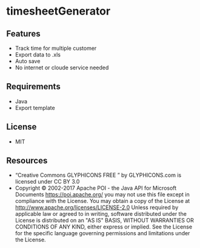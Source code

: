 # timesheetGenerator

## Features
- Track time for multiple customer
- Export data to .xls
- Auto save
- No internet or cloude service needed

## Requirements
- Java
- Export template

## License

- MIT

## Resources
- “Creative Commons GLYPHICONS FREE ” by GLYPHICONS.com is licensed under CC BY 3.0
- Copyright © 2002-2017 Apache POI - the Java API for Microsoft Documents https://poi.apache.org/
  you may not use this file except in compliance with the License.
  You may obtain a copy of the License at
  http://www.apache.org/licenses/LICENSE-2.0
  Unless required by applicable law or agreed to in writing, software
  distributed under the License is distributed on an "AS IS" BASIS,
  WITHOUT WARRANTIES OR CONDITIONS OF ANY KIND, either express or implied.
  See the License for the specific language governing permissions and
  limitations under the License.

